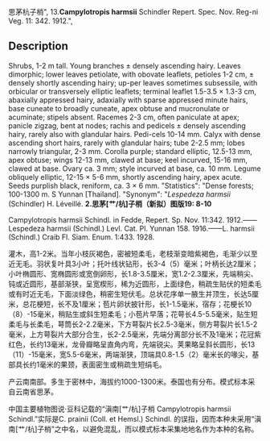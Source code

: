 思茅杭子梢",
13.**Campylotropis harmsii** Schindler Repert. Spec. Nov. Reg-ni Veg. 11: 342. 1912.",

## Description
Shrubs, 1-2 m tall. Young branches ± densely ascending hairy. Leaves dimorphic; lower leaves petiolate, with obovate leaflets, petioles 1-2 cm, ± densely shortly ascending hairy; up-per leaves sometimes subsessile, with orbicular or transversely elliptic leaflets; terminal leaflet 1.5-3.5 × 1.3-3 cm, abaxially appressed hairy, adaxially with sparse appressed minute hairs, base cuneate to broadly cuneate, apex obtuse and mucronulate or acuminate; stipels absent. Racemes 2-3 cm, often paniculate at apex; panicle zigzag, bent at nodes; rachis and pedicels ± densely ascending hairy, rarely also with glandular hairs. Pedi-cels 10-14 mm. Calyx with dense ascending short hairs, rarely with glandular hairs; tube 2-2.5 mm; lobes narrowly triangular, 2-3 mm. Corolla purple; standard elliptic, 12.5-13 mm, apex obtuse; wings 12-13 mm, clawed at base; keel incurved, 15-16 mm, clawed at base. Ovary ca. 3 mm; style incurved at base, ca. 10 mm. Legume obliquely elliptic, 12-15 × 5-6 mm, shortly ascending hairy, apex acute. Seeds purplish black, reniform, ca. 3 × 6 mm.
  "Statistics": "Dense forests; 100-1300 m. S Yunnan [Thailand].
  "Synonym": "*Lespedeza harmsii* (Schindler) H. Léveillé.
**2.思茅[艹/杭]子梢（新拟）图版19: 8-10**

Campylotropis harmsii Schindl. in Fedde, Repert. Sp. Nov. 11:342. 1912.——Lespedeza harmsii (Schindl.) Levl. Cat. Pl. Yunnan 158. 1916.——L. harmsii (Schindl.) Craib Fl. Siam. Enum. 1:433. 1928.

灌木，高1-2米。当年小枝灰褐色，密被短柔毛，老枝渐变暗紫褐色，毛渐少以至近无毛。羽状复叶具3小叶；托叶线状钻形，长3-4（5）毫米；叶柄长达2厘米；小叶椭圆形、宽椭圆形或宽倒卵形，长1.8-3.5厘米，宽1.2-2.3厘米，先端稍尖、钝或近圆形，基部渐狭，呈宽楔形，稀为近圆形，上面绿色，稍疏生贴伏的短柔毛或有时近无毛，下面淡绿色，稍密生短伏毛。总状花序单一腋生并顶生，长达5厘米，总花梗短，长不及1厘米；苞片卵状披针形，长1-1.5毫米，宿存；花梗长10（8）-15毫米，稍贴生或斜生短柔毛；小苞片早落；花萼长4.5-5.5毫米，贴生短柔毛与长柔毛，萼筒长2-2.2毫米，下方萼裂片长2.5-3毫米，侧方萼裂片长1.5-2毫米，上方萼裂片大部分合生，长2-2.5毫米，先端分离部分长不及1毫米；花冠紫红色，长约13毫米，龙骨瓣略呈直角内弯，先端锐尖。荚果略呈斜长圆形，长13（11）-15毫米，宽5.5-6毫米，两端渐狭，顶端具0.8-1.5（2）毫米长的喙尖，基部具长约1毫米的果颈，表面密生或稍疏生短绢毛。

产云南南部。多生于密林中，海拔约1000-1300米。泰国也有分布。模式标本采自云南省思茅。

中国主要植物图说·豆科记载的“滇南[艹/杭]子梢 Campylotropis harmsii Schindl.”实际是C. prainii (Coll. et Hemsl.) Schindl. 的误指，因而本种未采用“滇南[艹/杭]子梢”之中名，以避免混乱，而以模式标本采集地地名作为本种的名称。
